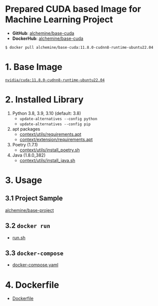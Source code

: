 # Prepared CUDA based Image for Machine Learning Project
- **GitHub**: [alchemine/base-cuda](https://github.com/alchemine/base-cuda)
- **DockerHub**: [alchemine/base-cuda](https://hub.docker.com/repository/docker/alchemine/base-cuda)
```
$ docker pull alchemine/base-cuda:11.8.0-cudnn8-runtime-ubuntu22.04
```


# 1. Base Image
[`nvidia/cuda:11.8.0-cudnn8-runtime-ubuntu22.04`](https://hub.docker.com/r/nvidia/cuda/tags)


# 2. Installed Library
1. Python 3.8, 3.9, 3.10 (default: 3.8)
   - `update-alternatives --config python`
   - `update-alternatives --config pip`
2. apt packages
   - [context/utils/requirements.apt](https://github.com/alchemine/base-cuda/blob/11.8.0-cudnn8-runtime-ubuntu22.04/context/utils/requirements.apt)
   - [context/extension/requirements.apt](https://github.com/alchemine/base-cuda/blob/11.8.0-cudnn8-runtime-ubuntu22.04/context/extension/requirements.apt)
3. Poetry (1.7.1)
   - [context/utils/install_poetry.sh](https://github.com/alchemine/base-cuda/blob/11.8.0-cudnn8-runtime-ubuntu22.04/context/utils/install_poetry.sh) 
4. Java (1.8.0_382)
   - [context/utils/install_java.sh](https://github.com/alchemine/base-cuda/blob/11.8.0-cudnn8-runtime-ubuntu22.04/context/utils/install_java.sh) 


# 3. Usage
## 3.1 Project Sample
[alchemine/base-project](https://github.com/alchemine/base-project)

## 3.2 `docker run`
- [run.sh](https://github.com/alchemine/base-cuda/blob/11.8.0-cudnn8-runtime-ubuntu22.04/run.sh)

## 3.3 `docker-compose`
- [docker-compose.yaml](https://github.com/alchemine/base-cuda/blob/11.8.0-cudnn8-runtime-ubuntu22.04/docker-compose.yaml)


# 4. Dockerfile
- [Dockerfile](https://github.com/alchemine/base-cuda/blob/11.8.0-cudnn8-runtime-ubuntu22.04/Dockerfile)
